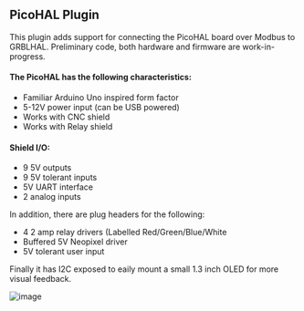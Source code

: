 ## PicoHAL Plugin

This plugin adds support for connecting the PicoHAL board over Modbus to GRBLHAL.  Preliminary code, both hardware and firmware are work-in-progress.

#### The PicoHAL has the following characteristics:
  - Familiar Arduino Uno inspired form factor
  - 5-12V power input (can be USB powered)
  - Works with CNC shield
  - Works with Relay shield

#### Shield I/O:
  - 9 5V outputs
  - 9 5V tolerant inputs
  - 5V UART interface
  - 2 analog inputs

In addition, there are plug headers for the following:
  - 4 2 amp relay drivers (Labelled Red/Green/Blue/White
  - Buffered 5V Neopixel driver
  - 5V tolerant user input
  
Finally it has I2C exposed to eaily mount a small 1.3 inch OLED for more visual feedback.

![image](https://user-images.githubusercontent.com/6061539/231016314-3fe6b36d-4816-46b0-a46a-63353316b156.png)
